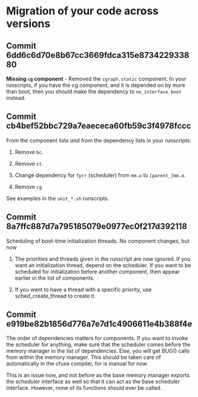 Migration of your code across versions
======================================

Commit 6dd6c6d70e8b67cc3669fdca315e873422933880
-----------------------------------------------

**Missing `cg` component** - Removed the `cgraph.static` component.  In
your runscripts, if you have the cg component, and it is depended on
by more than boot, then you should make the dependency to
`no_interface.boot` instead.

Commit cb4bef52bbc729a7eaececa60fb59c3f4978fccc
-----------------------------------------------

From the component lists *and* from the dependency lists in your
runscripts:

1. Remove `bc`.

2. Remove `st`.

3. Change dependency for `fprr` (scheduler) from `mm.o` to `[parent_]mm.o`.

4. Remove `cg`.

See examples in the `unit_*.sh` runscripts.

Commit 8a7ffc887d7a795185079e0977ec0f217d392118
-----------------------------------------------

Scheduling of boot-time initialization threads.  No component changes,
but now

1. The priorities and threads given in the runscript are now ignored.
If you want an initialization thread, depend on the scheduler.  If you
want to be scheduled for initialization before another component, then
appear earlier in the list of components.

2. If you want to have a thread with a specific priority, use
sched_create_thread to create it.

Commit e919be82b1856d776a7e7d1c4906611e4b388f4e
-----------------------------------------------

The order of dependencies matters for components.  If you want to
invoke the scheduler for anything, make sure that the scheduler comes
before the memory manager in the list of dependencies.  Else, you will
get BUG() calls from within the memory manager.  This should be taken
care of automatically in the cfuse compiler, for is manual for now.

This is an issue now, and not before as the base memory manager
exports the scheduler interface as well so that it can act as the base
scheduler interface.  However, none of its functions should ever be
called.
